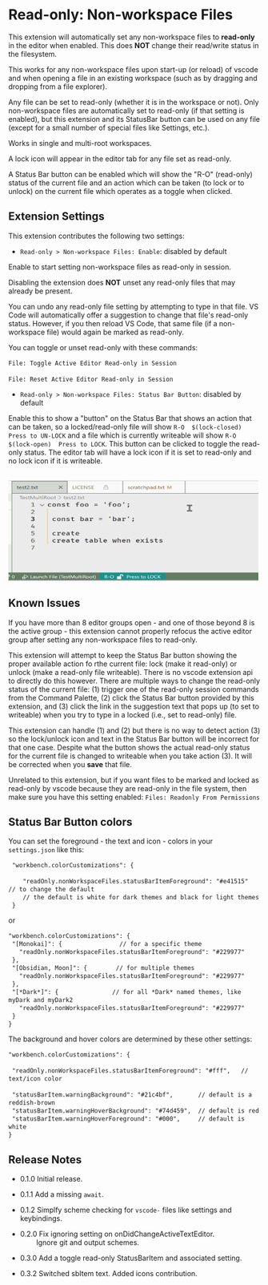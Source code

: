 # Read-only: Non-workspace Files

This extension will automatically set any non-workspace files to **read-only** in the editor when enabled.  This does **NOT** change their read/write status in the filesystem.

This works for any non-workspace files upon start-up (or reload) of vscode and when opening a file in an existing workspace (such as by dragging and dropping from a file explorer).

Any file can be set to read-only (whether it is in the workspace or not).  Only non-workspace files are automatically set to read-only (if that setting is enabled), but this extension and its StatusBar button can be used on any file (except for a small number of special files like Settings, etc.).

Works in single and multi-root workspaces.

A lock icon will appear in the editor tab for any file set as read-only.

A Status Bar button can be enabled which will show the "R-O" (read-only) status of the current file and an action which can be taken (to lock or to unlock) on the current file which operates as a toggle when clicked.  

## Extension Settings

This extension contributes the following two settings:

* `Read-only > Non-workspace Files: Enable`: disabled by default

Enable to start setting non-workspace files as read-only in session.  

Disabling the extension does **NOT** unset any read-only files that may already be present.

You can undo any read-only file setting by attempting to type in that file.  VS Code will automatically offer a suggestion to change that file's read-only status.  However, if you then reload VS Code, that same file (if a non-workspace file) would again be marked as read-only.  

You can toggle or unset read-only with these commands:

```plaintext
File: Toggle Active Editor Read-only in Session

File: Reset Active Editor Read-only in Session
```

* `Read-only > Non-workspace Files: Status Bar Button`: disabled by default

Enable this to show a "button" on the Status Bar that shows an action that can be taken, so a locked/read-only file will show `R-O  $(lock-closed)  Press to UN-LOCK` and a file which is currently writeable will show `R-O  $(lock-open)  Press to LOCK`.  This button can be clicked to toggle the read-only status.  The editor tab will have a lock icon if it is set to read-only and no lock icon if it is writeable.  

 &emsp;&emsp;&emsp;&emsp;&emsp;&emsp; <img src="https://github.com/ArturoDent/read-only-non-workspace/blob/master/images/toggleStatusBarItem.gif?raw=true" width="500" height="200" alt="shows the statusbar button and toggle state"/>  

## Known Issues

If you have more than 8 editor groups open - and one of those beyond 8 is the active group - this extension cannot properly refocus the active editor group after setting any non-workspace files to read-only.

This extension will attempt to keep the Status Bar button showing the proper available action fo rthe current file: lock (make it read-only) or unlock (make a read-only file writeable).  There is no vscode extension api to directly do this however.  There are multiple ways to change the read-only status of the current file: (1) trigger one of the read-only session commands from the Command Palette, (2) click the Status Bar button provided by this extension, and (3) click the link in the suggestion text that pops up (to set to writeable) when you try to type in a locked (i.e., set to read-only) file.

This extension can handle (1) and (2) but there is no way to detect action (3) so the lock/unlock icon and text in the Status Bar button will be incorrect for that one case.  Despite what the button shows the actual read-only status for the current file is changed to writeable when you take action (3).  It will be corrected when you **save** that file.  

Unrelated to this extension, but if you want files to be marked and locked as read-only by vscode because they are read-only in the file system, then make sure you have this setting enabled:  `Files: Readonly From Permissions`

## Status Bar Button colors

You can set the foreground - the text and icon - colors in your `settings.json` like this:

```jsonc
 "workbench.colorCustomizations": {
    
    "readOnly.nonWorkspaceFiles.statusBarItemForeground": "#e41515"  // to change the default
    // the default is white for dark themes and black for light themes
 }
 ```

or

 ```jsonc
"workbench.colorCustomizations": {
  "[Monokai]": {                // for a specific theme
    "readOnly.nonWorkspaceFiles.statusBarItemForeground": "#229977"
  },
  "[Obsidian, Moon]": {        // for multiple themes
    "readOnly.nonWorkspaceFiles.statusBarItemForeground": "#229977"
  },
  "[*Dark*]": {               // for all *Dark* named themes, like myDark and myDark2
    "readOnly.nonWorkspaceFiles.statusBarItemForeground": "#229977"
  }
}
 ```

 The background and hover colors are determined by these other settings:

 ```jsonc
"workbench.colorCustomizations": {
    
  "readOnly.nonWorkspaceFiles.statusBarItemForeground": "#fff",   // text/icon color
  
  "statusBarItem.warningBackground": "#21c4bf",       // default is a reddish-brown
  "statusBarItem.warningHoverBackground": "#74d459",  // default is red
  "statusBarItem.warningHoverForeground": "#000",     // default is white
}
```

## Release Notes

* 0.1.0 Initial release.

* 0.1.1 Add a missing `await`.  
* 0.1.2 Simplfy scheme checking for `vscode-` files like settings and keybindings.  

* 0.2.0 Fix ignoring setting on onDidChangeActiveTextEditor.  
&emsp;&emsp; Ignore git and output schemes.

* 0.3.0 Add a toggle read-only StatusBarItem and associated setting.  
* 0.3.2 Switched sbItem text. Added icons contribution.  
